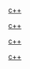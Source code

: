 <a href="c++/readme.md">c++<a>

<a href="groovy/readme.md">c++<a>

<a href="python/readme.md">c++<a>

<a href="scala/readme.md">c++<a>

